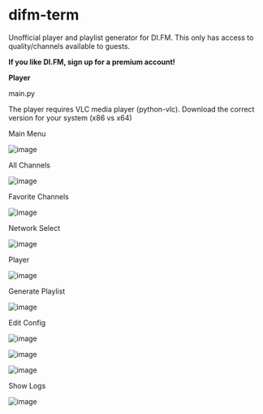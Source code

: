# difm-term
Unofficial player and playlist generator for DI.FM. This only has access to quality/channels available to guests.

**If you like DI.FM, sign up for a premium account!**

**Player**

main.py

The player requires VLC media player (python-vlc). Download the correct version for your system (x86 vs x64)

Main Menu

![image](https://user-images.githubusercontent.com/1930031/137034125-149569c6-6383-40aa-b34e-bb37f99e11b0.png)

All Channels

![image](https://user-images.githubusercontent.com/1930031/135911658-01198387-d4f3-4f42-b8ce-e51e67aee601.png)

Favorite Channels

![image](https://user-images.githubusercontent.com/1930031/135911753-5e1a5cc6-7307-4521-8ab8-478af8d40796.png)

Network Select

![image](https://user-images.githubusercontent.com/1930031/137034178-d264f5e1-2312-459d-bd5d-0cd05597989a.png)

Player 

![image](https://user-images.githubusercontent.com/1930031/135911850-e013ae5a-3c69-49b2-a5ef-5bf27fda642a.png)

Generate Playlist

![image](https://user-images.githubusercontent.com/1930031/135911998-7d250b0e-398a-477b-b0d8-e5c13bbf5407.png)

Edit Config

![image](https://user-images.githubusercontent.com/1930031/135912064-1dacf744-b07e-4eab-a755-b33d7935f053.png)

![image](https://user-images.githubusercontent.com/1930031/135912115-6fc61e47-c35b-4f5e-b6df-b809abb1e1c1.png)

![image](https://user-images.githubusercontent.com/1930031/135912160-a08559db-848d-4754-88f9-9115be1e7c09.png)

Show Logs

![image](https://user-images.githubusercontent.com/1930031/135929406-3fad240f-aac2-4c76-8d0b-f923627bfb20.png)











